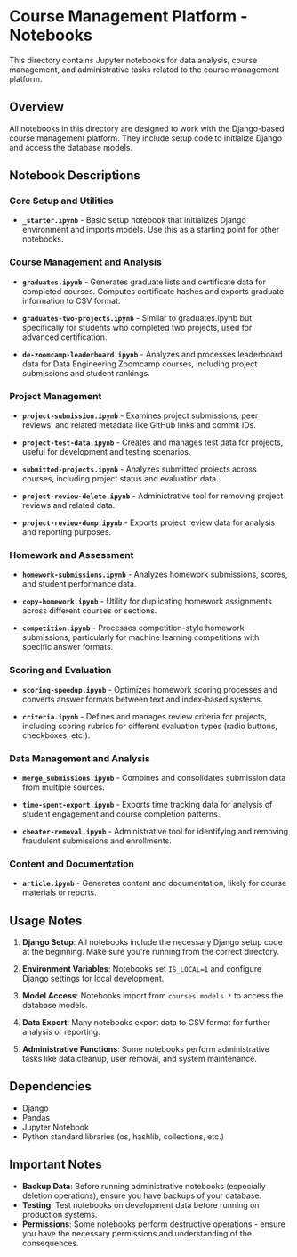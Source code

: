 # Course Management Platform - Notebooks

This directory contains Jupyter notebooks for data analysis, course management, and administrative tasks related to the course management platform.

## Overview

All notebooks in this directory are designed to work with the Django-based course management platform. They include setup code to initialize Django and access the database models.

## Notebook Descriptions

### Core Setup and Utilities

- **`_starter.ipynb`** - Basic setup notebook that initializes Django environment and imports models. Use this as a starting point for other notebooks.

### Course Management and Analysis

- **`graduates.ipynb`** - Generates graduate lists and certificate data for completed courses. Computes certificate hashes and exports graduate information to CSV format.

- **`graduates-two-projects.ipynb`** - Similar to graduates.ipynb but specifically for students who completed two projects, used for advanced certification.

- **`de-zoomcamp-leaderboard.ipynb`** - Analyzes and processes leaderboard data for Data Engineering Zoomcamp courses, including project submissions and student rankings.

### Project Management

- **`project-submission.ipynb`** - Examines project submissions, peer reviews, and related metadata like GitHub links and commit IDs.

- **`project-test-data.ipynb`** - Creates and manages test data for projects, useful for development and testing scenarios.

- **`submitted-projects.ipynb`** - Analyzes submitted projects across courses, including project status and evaluation data.

- **`project-review-delete.ipynb`** - Administrative tool for removing project reviews and related data.

- **`project-review-dump.ipynb`** - Exports project review data for analysis and reporting purposes.

### Homework and Assessment

- **`homework-submissions.ipynb`** - Analyzes homework submissions, scores, and student performance data.

- **`copy-homework.ipynb`** - Utility for duplicating homework assignments across different courses or sections.

- **`competition.ipynb`** - Processes competition-style homework submissions, particularly for machine learning competitions with specific answer formats.

### Scoring and Evaluation

- **`scoring-speedup.ipynb`** - Optimizes homework scoring processes and converts answer formats between text and index-based systems.

- **`criteria.ipynb`** - Defines and manages review criteria for projects, including scoring rubrics for different evaluation types (radio buttons, checkboxes, etc.).

### Data Management and Analysis

- **`merge_submissions.ipynb`** - Combines and consolidates submission data from multiple sources.

- **`time-spent-export.ipynb`** - Exports time tracking data for analysis of student engagement and course completion patterns.

- **`cheater-removal.ipynb`** - Administrative tool for identifying and removing fraudulent submissions and enrollments.

### Content and Documentation

- **`article.ipynb`** - Generates content and documentation, likely for course materials or reports.

## Usage Notes

1. **Django Setup**: All notebooks include the necessary Django setup code at the beginning. Make sure you're running from the correct directory.

2. **Environment Variables**: Notebooks set `IS_LOCAL=1` and configure Django settings for local development.

3. **Model Access**: Notebooks import from `courses.models.*` to access the database models.

4. **Data Export**: Many notebooks export data to CSV format for further analysis or reporting.

5. **Administrative Functions**: Some notebooks perform administrative tasks like data cleanup, user removal, and system maintenance.

## Dependencies

- Django
- Pandas
- Jupyter Notebook
- Python standard libraries (os, hashlib, collections, etc.)


## Important Notes

- **Backup Data**: Before running administrative notebooks (especially deletion operations), ensure you have backups of your database.
- **Testing**: Test notebooks on development data before running on production systems.
- **Permissions**: Some notebooks perform destructive operations - ensure you have the necessary permissions and understanding of the consequences. 